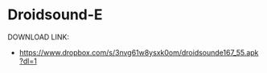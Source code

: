 Droidsound-E 
============
DOWNLOAD LINK:
* https://www.dropbox.com/s/3nvg61w8ysxk0om/droidsounde167_55.apk?dl=1
